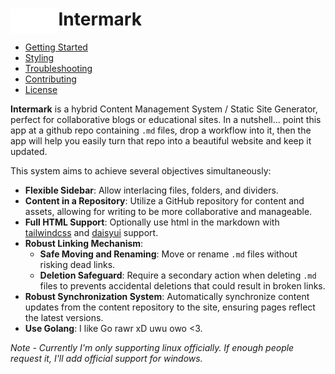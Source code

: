 # <img src="/docs/assets/logo-darkmode.png" height="40" align="left" alt="logo">Intermark

- [Getting Started](/docs/getting-started.md)
- [Styling](/docs/styling.md)
- [Troubleshooting](/docs/troubleshooting.md)
- [Contributing](/docs/contributing.md)
- [License](/LICENSE.md)

**Intermark** is a hybrid Content Management System / Static Site Generator, perfect for collaborative blogs or educational sites. In a nutshell... point this app at a github repo containing `.md` files, drop a workflow into it, then the app will help you easily turn that repo into a beautiful website and keep it updated.

This system aims to achieve several objectives simultaneously:

- **Flexible Sidebar**: Allow interlacing files, folders, and dividers.
- **Content in a Repository**: Utilize a GitHub repository for content and assets, allowing for writing to be more collaborative and manageable.
- **Full HTML Support**: Optionally use html in the markdown with [tailwindcss](https://tailwindcss.com/) and [daisyui](https://daisyui.com/) support.
- **Robust Linking Mechanism**:
  - **Safe Moving and Renaming**: Move or rename `.md` files without risking dead links.
  - **Deletion Safeguard**: Require a secondary action when deleting `.md` files to prevents accidental deletions that could result in broken links.
- **Robust Synchronization System**: Automatically synchronize content updates from the content repository to the site, ensuring pages reflect the latest versions.
- **Use Golang**: I like Go rawr xD uwu owo <3.

*Note - Currently I'm only supporting linux officially. If enough people request it, I'll add official support for windows.*

<!--

Repo name / desc: Intermark - hybrid CMS/SSG, perfect for educational sites or collaborative blogs.

TODO: final pass / sanity run. Test everything. Make gifs for readme

-->
